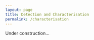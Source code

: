 ```yaml
---
layout: page
title: Detection and Characterisation
permalink: /characterisation
---
```


Under construction...

